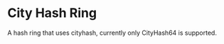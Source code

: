 City Hash Ring
==============

A hash ring that uses cityhash, currently only CityHash64 is supported.

